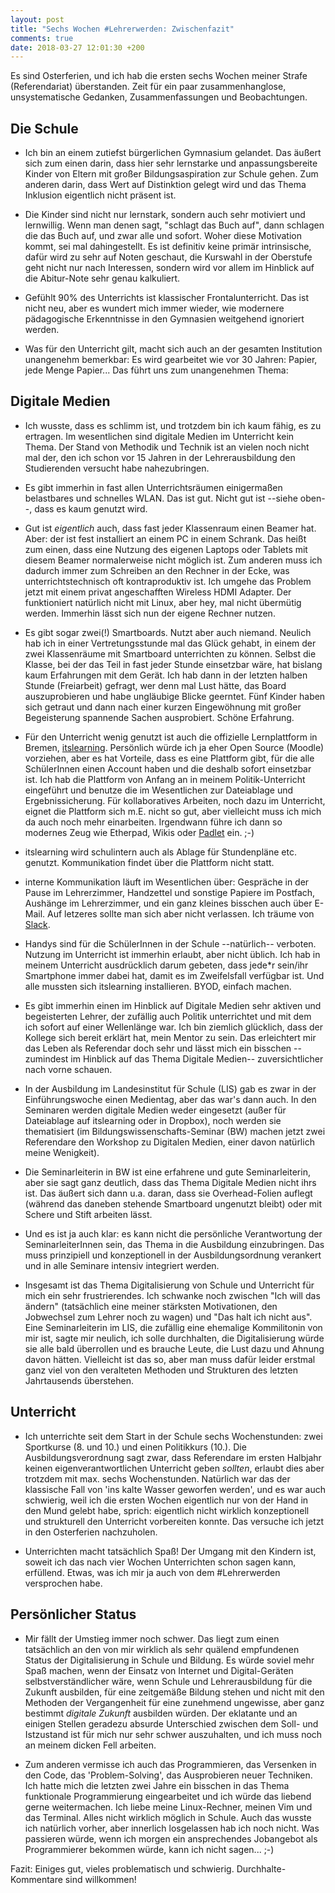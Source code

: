 ```yaml
---
layout: post
title: "Sechs Wochen #Lehrerwerden: Zwischenfazit"
comments: true
date: 2018-03-27 12:01:30 +200
---
```



Es sind Osterferien, und ich hab die ersten sechs Wochen meiner Strafe
(Referendariat) überstanden. Zeit für ein paar zusammenhanglose,
unsystematische Gedanken, Zusammenfassungen und Beobachtungen.


## Die Schule


-   Ich bin an einem zutiefst bürgerlichen Gymnasium gelandet. Das äußert sich
    zum einen darin, dass hier sehr lernstarke und anpassungsbereite Kinder von
    Eltern mit großer Bildungsaspiration zur Schule gehen. Zum anderen darin,
    dass Wert auf Distinktion gelegt wird und das Thema Inklusion eigentlich
    nicht präsent ist.

-   Die Kinder sind nicht nur lernstark, sondern auch sehr motiviert und
    lernwillig. Wenn man denen sagt, "schlagt das Buch auf", dann schlagen die
    das Buch auf, und zwar alle und sofort. Woher diese Motivation kommt, sei
    mal dahingestellt. Es ist definitiv keine primär intrinsische, dafür wird
    zu sehr auf Noten geschaut, die Kurswahl in der Oberstufe geht nicht nur
    nach Interessen, sondern wird vor allem im Hinblick auf die Abitur-Note
    sehr genau kalkuliert.

-   Gefühlt 90% des Unterrichts ist klassischer Frontalunterricht. Das ist
    nicht neu, aber es wundert mich immer wieder, wie modernere pädagogische
    Erkenntnisse in den Gymnasien weitgehend ignoriert werden.

-   Was für den Unterricht gilt, macht sich auch an der gesamten Institution
    unangenehm bemerkbar: Es wird gearbeitet wie vor 30 Jahren: Papier, jede
    Menge Papier... Das führt uns zum unangenehmen Thema:


##  Digitale Medien

-   Ich wusste, dass es schlimm ist, und trotzdem bin ich kaum fähig, es zu
    ertragen. Im wesentlichen sind digitale Medien im Unterricht kein Thema.
    Der Stand von Methodik und Technik ist an vielen noch nicht mal der, den
    ich schon vor 15 Jahren in der Lehrerausbildung den Studierenden versucht
    habe nahezubringen.

-   Es gibt immerhin in fast allen Unterrichtsräumen einigermaßen belastbares
    und schnelles WLAN. Das ist gut. Nicht gut ist --siehe oben--, dass es kaum
    genutzt wird.

-   Gut ist _eigentlich_ auch, dass fast jeder Klassenraum einen Beamer
    hat. Aber: der ist fest installiert an einem PC in einem Schrank. Das heißt
    zum einen, dass eine Nutzung des eigenen Laptops oder Tablets mit diesem
    Beamer normalerweise nicht möglich ist. Zum anderen muss ich dadurch immer
    zum Schreiben an den Rechner in der Ecke, was unterrichtstechnisch oft
    kontraproduktiv ist. Ich umgehe das Problem jetzt mit einem privat
    angeschafften Wireless HDMI Adapter. Der funktioniert natürlich nicht mit
    Linux, aber hey, mal nicht übermütig werden. Immerhin lässt sich nun der
    eigene Rechner nutzen.

-   Es gibt sogar zwei(!) Smartboards. Nutzt aber auch niemand. Neulich hab ich
    in einer Vertretungsstunde mal das Glück gehabt, in einem der zwei
    Klassenräume mit Smartboard unterrichten zu können. Selbst die Klasse, bei
    der das Teil in fast jeder Stunde einsetzbar wäre, hat bislang kaum
    Erfahrungen mit dem Gerät. Ich hab dann in der letzten halben Stunde
    (Freiarbeit) gefragt, wer denn mal Lust hätte, das Board auszuprobieren und
    habe ungläubige Blicke geerntet. Fünf Kinder haben sich getraut und dann
    nach einer kurzen Eingewöhnung mit großer Begeisterung spannende Sachen
    ausprobiert. Schöne Erfahrung.

-   Für den Unterricht wenig genutzt ist auch die offizielle Lernplattform in
    Bremen, [itslearning](https://hb.itslearning.com/). Persönlich würde ich ja
    eher Open Source (Moodle) vorziehen, aber es hat Vorteile, dass es eine
    Plattform gibt, für die alle SchülerInnen einen Account haben und die
    deshalb sofort einsetzbar ist. Ich hab die Plattform von Anfang an in
    meinem Politik-Unterricht eingeführt und benutze die im Wesentlichen zur
    Dateiablage und Ergebnissicherung. Für kollaboratives Arbeiten, noch dazu
    im Unterricht, eignet die Plattform sich m.E. nicht so gut, aber vielleicht
    muss ich mich da auch noch mehr einarbeiten. Irgendwann führe ich dann so
    modernes Zeug wie Etherpad, Wikis oder [Padlet](https://de.padlet.com/)
    ein. ;-)

-   itslearning wird schulintern auch als Ablage für Stundenpläne etc. genutzt.
    Kommunikation findet über die Plattform nicht statt.

-   interne Kommunikation läuft im Wesentlichen über: Gespräche in der Pause im
    Lehrerzimmer, Handzettel und sonstige Papiere im Postfach, Aushänge im
    Lehrerzimmer, und ein ganz kleines bisschen auch über E-Mail. Auf letzeres
    sollte man sich aber nicht verlassen. Ich träume von
    [Slack](https://slack.com/).

-   Handys sind für die SchülerInnen in der Schule --natürlich-- verboten.
    Nutzung im Unterricht ist immerhin erlaubt, aber nicht üblich. Ich hab in
    meinem Unterricht ausdrücklich darum gebeten, dass jede*r sein/ihr
    Smartphone immer dabei hat, damit es im Zweifelsfall verfügbar ist. Und
    alle mussten sich itslearning installieren. BYOD, einfach machen.

-   Es gibt immerhin einen im Hinblick auf Digitale Medien sehr aktiven und
    begeisterten Lehrer, der zufällig auch Politik unterrichtet und mit dem ich
    sofort auf einer Wellenlänge war. Ich bin ziemlich glücklich, dass der
    Kollege sich bereit erklärt hat, mein Mentor zu sein. Das erleichtert mir
    das Leben als Referendar doch sehr und lässt mich ein bisschen --zumindest
    im Hinblick auf das Thema Digitale Medien-- zuversichtlicher nach vorne
    schauen.

-   In der Ausbildung im Landesinstitut für Schule (LIS) 
    gab es zwar in der Einführungswoche einen Medientag, aber das war's dann
    auch. In den Seminaren werden digitale Medien weder eingesetzt (außer für
    Dateiablage auf itslearning oder in Dropbox), noch werden sie thematisiert
    (im Bildungswissenschafts-Seminar (BW) machen jetzt zwei Referendare den Workshop zu
    Digitalen Medien, einer davon natürlich meine Wenigkeit). 

-   Die Seminarleiterin in BW ist eine erfahrene und gute Seminarleiterin, aber
    sie sagt ganz deutlich, dass das Thema Digitale Medien nicht ihrs ist. Das
    äußert sich dann u.a. daran, dass sie Overhead-Folien auflegt (während das
    daneben stehende Smartboard ungenutzt bleibt) oder mit Schere und Stift
    arbeiten lässt.
    
-   Und es ist ja auch klar: es kann nicht die persönliche Verantwortung der
    SeminarleiterInnen sein, das Thema in die Ausbildung einzubringen. Das muss
    prinzipiell und konzeptionell in der Ausbildungsordnung verankert und in
    alle Seminare intensiv integriert werden.

-   Insgesamt ist das Thema Digitalisierung von Schule und Unterricht
    für mich ein sehr frustrierendes. Ich schwanke noch zwischen "Ich will das
    ändern" (tatsächlich eine meiner stärksten Motivationen, den Jobwechsel zum
    Lehrer noch zu wagen) und "Das halt ich nicht aus". Eine Seminarleiterin im
    LIS, die zufällig eine ehemalige Kommilitonin von mir ist, sagte mir
    neulich, ich solle durchhalten, die Digitalisierung würde sie alle bald
    überrollen und es brauche Leute, die Lust dazu und Ahnung davon hätten.
    Vielleicht ist das so, aber man muss dafür leider erstmal ganz viel von den
    veralteten Methoden und Strukturen des letzten Jahrtausends überstehen.


##  Unterricht


-   Ich unterrichte seit dem Start in der Schule sechs Wochenstunden: 
    zwei Sportkurse (8. und 10.) und einen Politikkurs (10.). Die
    Ausbildungsverordnung sagt zwar, dass Referendare im ersten Halbjahr keinen
    eigenverantwortlichen Unterricht geben _sollten_, erlaubt dies aber
    trotzdem mit max. sechs Wochenstunden. Natürlich war das der klassische
    Fall von 'ins kalte Wasser geworfen werden', und es war auch schwierig,
    weil ich die ersten Wochen eigentlich nur von der Hand in den Mund gelebt
    habe, sprich: eigentlich nicht wirklich konzeptionell und strukturell den
    Unterricht vorbereiten konnte. Das versuche ich jetzt in den Osterferien
    nachzuholen.

-   Unterrichten macht tatsächlich Spaß! Der Umgang mit den 
    Kindern ist, soweit ich das nach vier Wochen Unterrichten schon sagen kann,
    erfüllend. Etwas, was ich mir ja auch von dem #Lehrerwerden versprochen
    habe.


##  Persönlicher Status

-   Mir fällt der Umstieg immer noch schwer. Das liegt zum einen tatsächlich an
    den von mir wirklich als sehr quälend empfundenen Status der
    Digitalisierung in Schule und Bildung. Es würde soviel mehr Spaß machen,
    wenn der Einsatz von Internet und Digital-Geräten selbstverständlicher
    wäre, wenn Schule und Lehrerausbildung für die Zukunft ausbilden, für eine
    zeitgemäße Bildung stehen und nicht mit den Methoden der Vergangenheit für
    eine zunehmend ungewisse, aber ganz bestimmt _digitale Zukunft_ ausbilden
    würden.  Der eklatante und an einigen Stellen geradezu absurde Unterschied
    zwischen dem Soll- und Istzustand ist für mich nur sehr schwer auszuhalten,
    und ich muss noch an meinem dicken Fell arbeiten.

-   Zum anderen vermisse ich auch das Programmieren, das Versenken in den Code,
    das 'Problem-Solving', das Ausprobieren neuer Techniken. Ich hatte mich die
    letzten zwei Jahre ein bisschen in das Thema funktionale Programmierung
    eingearbeitet und ich würde das liebend gerne weitermachen. Ich liebe meine
    Linux-Rechner, meinen Vim und das Terminal. Alles nicht wirklich möglich in
    Schule. Auch das wusste ich natürlich vorher, aber innerlich losgelassen
    hab ich noch nicht. Was passieren würde, wenn ich morgen ein ansprechendes
    Jobangebot als Programmierer bekommen würde, kann ich nicht sagen... ;-)  


Fazit: Einiges gut, vieles problematisch und schwierig. Durchhalte-Kommentare
sind willkommen!



